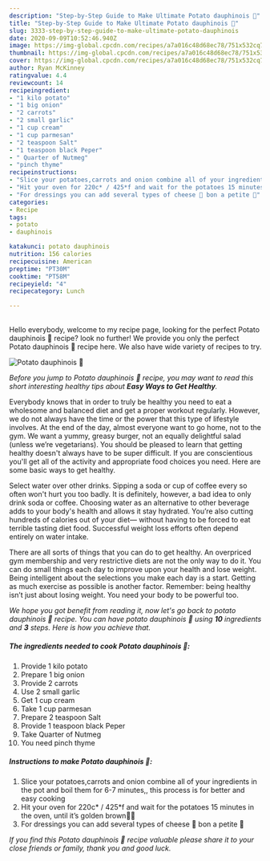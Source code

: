 ```yaml
---
description: "Step-by-Step Guide to Make Ultimate Potato dauphinois 🍃"
title: "Step-by-Step Guide to Make Ultimate Potato dauphinois 🍃"
slug: 3333-step-by-step-guide-to-make-ultimate-potato-dauphinois
date: 2020-09-09T10:52:46.940Z
image: https://img-global.cpcdn.com/recipes/a7a016c48d68ec78/751x532cq70/potato-dauphinois-🍃-recipe-main-photo.jpg
thumbnail: https://img-global.cpcdn.com/recipes/a7a016c48d68ec78/751x532cq70/potato-dauphinois-🍃-recipe-main-photo.jpg
cover: https://img-global.cpcdn.com/recipes/a7a016c48d68ec78/751x532cq70/potato-dauphinois-🍃-recipe-main-photo.jpg
author: Ryan McKinney
ratingvalue: 4.4
reviewcount: 14
recipeingredient:
- "1 kilo potato"
- "1 big onion"
- "2 carrots"
- "2 small garlic"
- "1 cup cream"
- "1 cup parmesan"
- "2 teaspoon Salt"
- "1 teaspoon black Peper"
- " Quarter of Nutmeg"
- "pinch thyme"
recipeinstructions:
- "Slice your potatoes,carrots and onion combine all of your ingredients in the pot and boil them for 6-7 minutes,, this process is for better and easy cooking"
- "Hit your oven for 220c* / 425*f and wait for the potatoes 15 minutes in the oven, until it’s golden brown🎉✨"
- "For dressings you can add several types of cheese 🧀 bon a petite 💜"
categories:
- Recipe
tags:
- potato
- dauphinois

katakunci: potato dauphinois 
nutrition: 156 calories
recipecuisine: American
preptime: "PT30M"
cooktime: "PT58M"
recipeyield: "4"
recipecategory: Lunch

---
```

<br>
Hello everybody, welcome to my recipe page, looking for the perfect Potato dauphinois 🍃 recipe? look no further! We provide you only the perfect Potato dauphinois 🍃 recipe here. We also have wide variety of recipes to try.
<br>


![Potato dauphinois 🍃](https://img-global.cpcdn.com/recipes/a7a016c48d68ec78/751x532cq70/potato-dauphinois-🍃-recipe-main-photo.jpg)

<i>Before you jump to Potato dauphinois 🍃 recipe, you may want to read this short interesting healthy tips about <strong>Easy Ways to Get Healthy</strong>.</i>

Everybody knows that in order to truly be healthy you need to eat a wholesome and balanced diet and get a proper workout regularly. However, we do not always have the time or the power that this type of lifestyle involves. At the end of the day, almost everyone want to go home, not to the gym. We want a yummy, greasy burger, not an equally delightful salad (unless we’re vegetarians). You should be pleased to learn that getting healthy doesn't always have to be super difficult. If you are conscientious you'll get all of the activity and appropriate food choices you need. Here are some basic ways to get healthy.

Select water over other drinks. Sipping a soda or cup of coffee every so often won't hurt you too badly. It is definitely, however, a bad idea to only drink soda or coffee. Choosing water as an alternative to other beverage adds to your body's health and allows it stay hydrated. You’re also cutting hundreds of calories out of your diet— without having to be forced to eat terrible tasting diet food. Successful weight loss efforts often depend entirely on water intake.

There are all sorts of things that you can do to get healthy. An overpriced gym membership and very restrictive diets are not the only way to do it. You can do small things each day to improve upon your health and lose weight. Being intelligent about the selections you make each day is a start. Getting as much exercise as possible is another factor. Remember: being healthy isn’t just about losing weight. You need your body to be powerful too. 


<i>We hope you got benefit from reading it, now let's go back to potato dauphinois 🍃 recipe. You can have potato dauphinois 🍃 using <strong>10</strong> ingredients and <strong>3</strong> steps. Here is how you achieve that.
</i>

##### The ingredients needed to cook Potato dauphinois 🍃:

1. Provide 1 kilo potato
1. Prepare 1 big onion
1. Provide 2 carrots
1. Use 2 small garlic
1. Get 1 cup cream
1. Take 1 cup parmesan
1. Prepare 2 teaspoon Salt
1. Provide 1 teaspoon black Peper
1. Take  Quarter of Nutmeg
1. You need pinch thyme


##### Instructions to make Potato dauphinois 🍃:

1. Slice your potatoes,carrots and onion combine all of your ingredients in the pot and boil them for 6-7 minutes,, this process is for better and easy cooking
1. Hit your oven for 220c* / 425*f and wait for the potatoes 15 minutes in the oven, until it’s golden brown🎉✨
1. For dressings you can add several types of cheese 🧀 bon a petite 💜


<i>If you find this Potato dauphinois 🍃 recipe valuable please share it to your close friends or family, thank you and good luck.</i>
